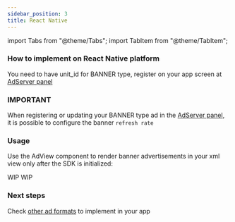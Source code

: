 ```yaml
---
sidebar_position: 3
title: React Native
---
```


import Tabs from "@theme/Tabs";
import TabItem from "@theme/TabItem";

### How to implement on React Native platform

You need to have unit_id for BANNER type, register on your app screen at [AdServer panel](https://adserver.adgrowth.com/mfe-apps/apps)

### IMPORTANT

When registering or updating your BANNER type ad in the [AdServer panel](https://adserver.adgrowth.com/mfe-apps/apps), it is possible to configure the banner `refresh rate`

### Usage

Use the AdView component to render banner advertisements in your xml view only after the SDK is initialized:

<Tabs>
  <TabItem value="typescript" label="Typescript" default>
    WIP
  </TabItem>
  <TabItem value="javascript" label="Javascript">
    WIP
  </TabItem>
</Tabs>

### Next steps

Check [other ad formats](../../usage/) to implement in your app
